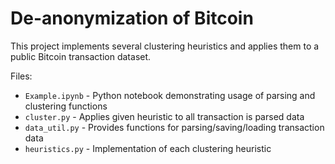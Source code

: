 # De-anonymization of Bitcoin

This project implements several clustering heuristics and applies them to a public Bitcoin transaction dataset.

Files:

* `Example.ipynb` - Python notebook demonstrating usage of parsing and clustering functions
* `cluster.py` - Applies given heuristic to all transaction is parsed data
* `data_util.py` - Provides functions for parsing/saving/loading transaction data
* `heuristics.py` - Implementation of each clustering heuristic

